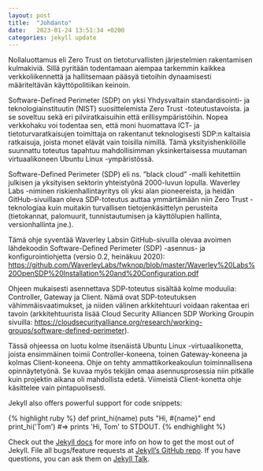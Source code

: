 ```yaml
---
layout: post
title:  "Johdanto"
date:   2023-01-24 13:51:34 +0200
categories: jekyll update
---
```

Nollaluottamus eli Zero Trust on tietoturvallisten järjestelmien rakentamisen kulmakiviä. Sillä pyritään todentamaan aiempaa tarkemmin kaikkea verkkoliikennettä ja hallitsemaan pääsyä tietoihin dynaamisesti määriteltävän käyttöpolitiikan keinoin.

Software-Defined Perimeter (SDP) on yksi Yhdysvaltain standardisointi- ja teknologiainstituutin (NIST) suosittelemista Zero Trust -toteutustavoista. ja se soveltuu sekä eri pilviratkaisuihin että erillisympäristöihin. Nopea verkkohaku voi todentaa sen, että moni huomattava ICT- ja tietoturvaratkaisujen toimittaja on rakentanut teknologisesti SDP:n kaltaisia ratkaisuja, joista monet elävät vain toisilla nimillä. Tämä yksityishenkilöille suunnattu toteutus tapahtuu mahdollisimman yksinkertaisessa muutaman virtuaalikoneen Ubuntu Linux -ympäristössä.

Software-Defined Perimeter (SDP) eli ns. ”black cloud” -malli kehitettiin julkisen ja yksityisen sektorin yhteistyönä 2000-luvun lopulla. Waverley Labs -niminen riskienhallintayritys oli yksi alan pioneereista, ja heidän GitHub-sivuillaan oleva SDP-toteutus auttaa ymmärtämään niin Zero Trust -teknologiaa kuin muitakin turvallisen tietojenkäsittelyn perusteita (tietokannat, palomuurit, tunnistautumisen ja käyttölupien hallinta, versionhallinta jne.).

Tämä ohje syventää Waverley Labsin GitHub-sivuilla olevaa avoimen lähdekoodin Software-Defined Perimeter (SDP) -asennus- ja konfigurointiohjetta (versio 0.2, heinäkuu 2020): https://github.com/WaverleyLabs/fwknop/blob/master/Waverley%20Labs%20OpenSDP%20Installation%20and%20Configuration.pdf

Ohjeen mukaisesti asennettava SDP-toteutus sisältää kolme moduulia: Controller, Gateway ja Client. Nämä ovat SDP-toteutuksen vähimmäisvaatimukset, ja niiden välinen arkkitehtuuri voidaan rakentaa eri tavoin (arkkitehtuurista lisää Cloud Security Alliancen SDP Working Groupin sivuilla: https://cloudsecurityalliance.org/research/working-groups/software-defined-perimeter).
 
Tässä ohjeessa on luotu kolme itsenäistä Ubuntu Linux -virtuaalikonetta, joista ensimmäinen toimii Controller-koneena, toinen Gateway-koneena ja kolmas Client-koneena. Ohje on tehty ammattikorkeakoulun toiminnallisena opinnäytetyönä. Se kuvaa myös tekijän omaa asennusprosessia niin pitkälle kuin projektin aikana oli mahdollista edetä. Viimeistä Client-konetta ohje käsittelee vain pintapuolisesti.  


Jekyll also offers powerful support for code snippets:

{% highlight ruby %}
def print_hi(name)
  puts "Hi, #{name}"
end
print_hi('Tom')
#=> prints 'Hi, Tom' to STDOUT.
{% endhighlight %}

Check out the [Jekyll docs][jekyll-docs] for more info on how to get the most out of Jekyll. File all bugs/feature requests at [Jekyll’s GitHub repo][jekyll-gh]. If you have questions, you can ask them on [Jekyll Talk][jekyll-talk].

[jekyll-docs]: https://jekyllrb.com/docs/home
[jekyll-gh]:   https://github.com/jekyll/jekyll
[jekyll-talk]: https://talk.jekyllrb.com/